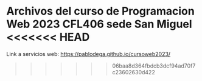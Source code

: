 Archivos del curso de Programacion Web 2023
CFL406 sede San Miguel
<<<<<<< HEAD
=======
Link a servicios web:
https://pablodega.github.io/cursoweb2023/
>>>>>>> 06baa8d364fbdcb3dcf94ad70f7c23602630d422
